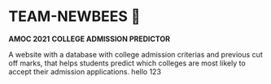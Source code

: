 # TEAM-NEWBEES :bee:
**AMOC 2021**
**COLLEGE ADMISSION PREDICTOR**

A website with a database with college admission criterias and previous cut off marks, that helps students predict which colleges are most likely to accept their admission applications.
hello 123
